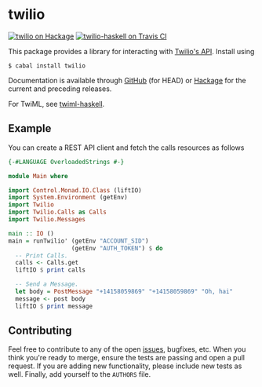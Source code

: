 twilio
======

[![twilio on Hackage](https://img.shields.io/hackage/v/twilio.svg)](https://hackage.haskell.org/package/twilio) [![twilio-haskell on Travis CI](https://travis-ci.org/markandrus/twilio-haskell.svg)](https://travis-ci.org/markandrus/twilio-haskell)

This package provides a library for interacting with
[Twilio's API](https://www.twilio.com/docs/api). Install using

```
$ cabal install twilio
```

Documentation is available through [GitHub](https://markandrus.github.io/twilio-haskell)
(for HEAD) or [Hackage](https://hackage.haskell.org/package/twilio) for the
current and preceding releases.

For TwiML, see [twiml-haskell](https://github.com/markandrus/twiml-haskell).

Example
-------

You can create a REST API client and fetch the calls resources as follows

```hs
{-#LANGUAGE OverloadedStrings #-}

module Main where

import Control.Monad.IO.Class (liftIO)
import System.Environment (getEnv)
import Twilio
import Twilio.Calls as Calls
import Twilio.Messages

main :: IO ()
main = runTwilio' (getEnv "ACCOUNT_SID")
                  (getEnv "AUTH_TOKEN") $ do
  -- Print Calls.
  calls <- Calls.get
  liftIO $ print calls

  -- Send a Message.
  let body = PostMessage "+14158059869" "+14158059869" "Oh, hai"
  message <- post body
  liftIO $ print message
```

Contributing
------------

Feel free to contribute to any of the open [issues](https://github.com/markandrus/twilio-haskell/issues), bugfixes, etc. When you think you're ready to merge, ensure the tests are passing and open a pull request. If you are adding new functionality, please include new tests as well. Finally, add yourself to the `AUTHORS` file.
